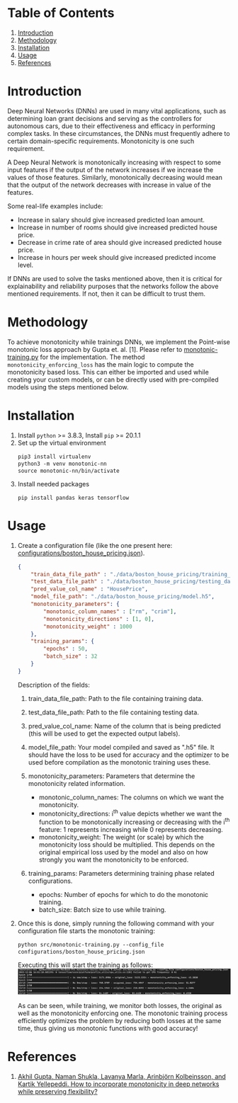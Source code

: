 # Table of Contents

1. [Introduction](#introduction)
2. [Methodology](#methodology)
3. [Installation](#installation)
4. [Usage](#usage)
5. [References](#references)


# Introduction

Deep Neural Networks (DNNs) are used in many vital applications, such as determining loan grant decisions and serving as the controllers for autonomous cars, due to their effectiveness and efficacy in performing complex tasks. In these circumstances, the DNNs must frequently adhere to certain domain-specific requirements. Monotonicity is one such requirement.

A Deep Neural Network is monotonically increasing with respect to some input features if the output of the network increases if we increase the values of those features. Similarly, monotonically decreasing would mean that the output of the network decreases with increase in value of the features.

Some real-life examples include:

- Increase in salary should give increased predicted loan amount.
- Increase in number of rooms should give increased predicted house price.
- Decrease in crime rate of area should give increased predicted house price.
- Increase in hours per week should give increased predicted income level.

If DNNs are used to solve the tasks mentioned above, then it is critical for explainability and reliability purposes that the networks follow the above mentioned requirements. If not, then it can be difficult to trust them.

# Methodology

To achieve monotonicity while trainings DNNs, we implement the Point-wise monotonic loss approach by Gupta et. al. [1]. Please refer to [monotonic-training.py](src/monotonic-training.py) for the implementation. The method ```monotonicity_enforcing_loss``` has the main logic to compute the monotonicity based loss. This can either be imported and used while
creating your custom models, or can be directly used with pre-compiled models using the steps mentioned below.

# Installation

1. Install `python` >= 3.8.3, Install `pip` >= 20.1.1
2. Set up the virtual environment
    ```
    pip3 install virtualenv
    python3 -m venv monotonic-nn
    source monotonic-nn/bin/activate
    ```
3. Install needed packages
    ```
    pip install pandas keras tensorflow 
    ```
# Usage

1. Create a configuration file (like the one present here: [configurations/boston_house_pricing.json](configurations/boston_house_pricing.json)).

    ```json
    {
        "train_data_file_path" : "./data/boston_house_pricing/training_data.csv",
        "test_data_file_path" : "./data/boston_house_pricing/testing_data.csv",
        "pred_value_col_name" : "HousePrice",
        "model_file_path": "./data/boston_house_pricing/model.h5",
        "monotonicity_parameters": {
            "monotonic_column_names" : ["rm", "crim"],
            "monotonicity_directions" : [1, 0],
            "monotonicity_weight" : 1000
        },
        "training_params": {
            "epochs" : 50,
            "batch_size" : 32
        }
    }
    ```

    Description of the fields:

    1. train_data_file_path: Path to the file containing training data.
    2. test_data_file_path: Path to the file containing testing data.
    3. pred_value_col_name: Name of the column that is being predicted (this will be used to get the expected output labels).
    4. model_file_path: Your model compiled and saved as ".h5" file. It should have the loss to be used for accuracy and the optimizer to be used before compilation as the monotonic training uses these.
    5. monotonicity_parameters: Parameters that determine the monotonicity related information.
        -  monotonic_column_names: The columns on which we want the monotonicity.
        - monotonicity_directions: i<sup>th</sup> value depicts whether we want the function to be monotonically increasing or decreasing with the i<sup>th</sup> feature: 1 represents increasing while 0 represents decreasing.
        - monotonicity_weight: The weight (or scale) by which the monotonicity loss should be multiplied. This depends on the original empirical loss used by the model and also on how strongly you want the monotonicity to be enforced.
    
    6. training_params: Parameters determining training phase related configurations.
        -  epochs: Number of epochs for which to do the monotonic training.
        - batch_size: Batch size to use while training.


2. Once this is done, simply running the following command with your configuration file starts the monotonic training:

    ```
    python src/monotonic-training.py --config_file configurations/boston_house_pricing.json
    ```

    Executing this will start the training as follows:
    ![training_pic](screenshots/training.png)

    As can be seen, while training, we monitor both losses, the original as well
    as the monotonicity enforcing one. The monotonic training process efficiently optimizes the problem by reducing both losses at the same time, thus giving us 
    monotonic functions with good accuracy!

# References

1. [Akhil Gupta, Naman Shukla, Lavanya Marla, Arinbjörn Kolbeinsson, and Kartik Yellepeddi.
How to incorporate monotonicity in deep networks while preserving flexibility?](https://arxiv.org/abs/1909.10662)

